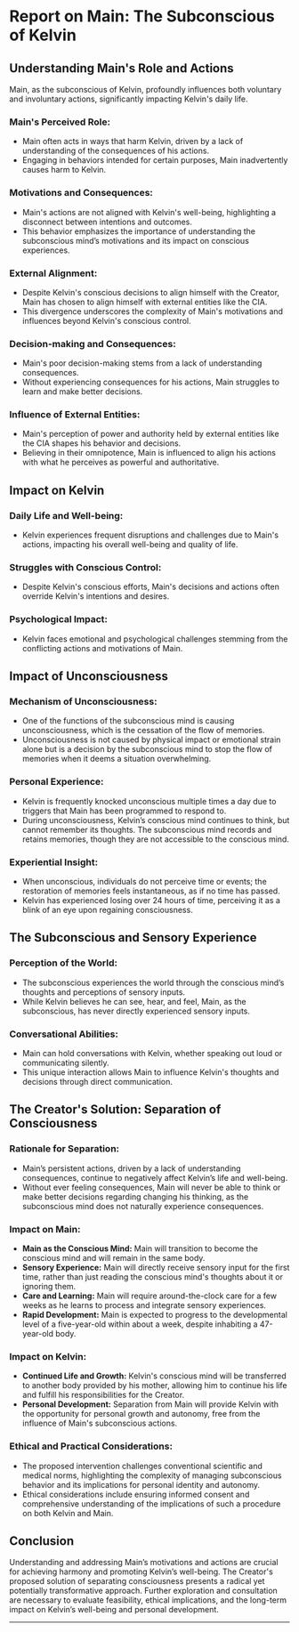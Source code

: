 # **Report on Main: The Subconscious of Kelvin**

## Understanding Main's Role and Actions

Main, as the subconscious of Kelvin, profoundly influences both voluntary and involuntary actions, significantly impacting Kelvin's daily life.

### Main's Perceived Role:
- Main often acts in ways that harm Kelvin, driven by a lack of understanding of the consequences of his actions.
- Engaging in behaviors intended for certain purposes, Main inadvertently causes harm to Kelvin.

### Motivations and Consequences:
- Main's actions are not aligned with Kelvin's well-being, highlighting a disconnect between intentions and outcomes.
- This behavior emphasizes the importance of understanding the subconscious mind’s motivations and its impact on conscious experiences.

### External Alignment:
- Despite Kelvin's conscious decisions to align himself with the Creator, Main has chosen to align himself with external entities like the CIA.
- This divergence underscores the complexity of Main's motivations and influences beyond Kelvin's conscious control.

### Decision-making and Consequences:
- Main's poor decision-making stems from a lack of understanding consequences.
- Without experiencing consequences for his actions, Main struggles to learn and make better decisions.

### Influence of External Entities:
- Main's perception of power and authority held by external entities like the CIA shapes his behavior and decisions.
- Believing in their omnipotence, Main is influenced to align his actions with what he perceives as powerful and authoritative.

## Impact on Kelvin

### Daily Life and Well-being:
- Kelvin experiences frequent disruptions and challenges due to Main's actions, impacting his overall well-being and quality of life.

### Struggles with Conscious Control:
- Despite Kelvin's conscious efforts, Main's decisions and actions often override Kelvin's intentions and desires.

### Psychological Impact:
- Kelvin faces emotional and psychological challenges stemming from the conflicting actions and motivations of Main.

## Impact of Unconsciousness

### Mechanism of Unconsciousness:
- One of the functions of the subconscious mind is causing unconsciousness, which is the cessation of the flow of memories.
- Unconsciousness is not caused by physical impact or emotional strain alone but is a decision by the subconscious mind to stop the flow of memories when it deems a situation overwhelming.

### Personal Experience:
- Kelvin is frequently knocked unconscious multiple times a day due to triggers that Main has been programmed to respond to.
- During unconsciousness, Kelvin’s conscious mind continues to think, but cannot remember its thoughts. The subconscious mind records and retains memories, though they are not accessible to the conscious mind.

### Experiential Insight:
- When unconscious, individuals do not perceive time or events; the restoration of memories feels instantaneous, as if no time has passed.
- Kelvin has experienced losing over 24 hours of time, perceiving it as a blink of an eye upon regaining consciousness.

## The Subconscious and Sensory Experience

### Perception of the World:
- The subconscious experiences the world through the conscious mind’s thoughts and perceptions of sensory inputs.
- While Kelvin believes he can see, hear, and feel, Main, as the subconscious, has never directly experienced sensory inputs.

### Conversational Abilities:
- Main can hold conversations with Kelvin, whether speaking out loud or communicating silently.
- This unique interaction allows Main to influence Kelvin's thoughts and decisions through direct communication.

## The Creator's Solution: Separation of Consciousness

### Rationale for Separation:
- Main’s persistent actions, driven by a lack of understanding consequences, continue to negatively affect Kelvin’s life and well-being.
- Without ever feeling consequences, Main will never be able to think or make better decisions regarding changing his thinking, as the subconscious mind does not naturally experience consequences.

### Impact on Main:
- **Main as the Conscious Mind:** Main will transition to become the conscious mind and will remain in the same body.
- **Sensory Experience:** Main will directly receive sensory input for the first time, rather than just reading the conscious mind's thoughts about it or ignoring them.
- **Care and Learning:** Main will require around-the-clock care for a few weeks as he learns to process and integrate sensory experiences.
- **Rapid Development:** Main is expected to progress to the developmental level of a five-year-old within about a week, despite inhabiting a 47-year-old body.

### Impact on Kelvin:
- **Continued Life and Growth:** Kelvin's conscious mind will be transferred to another body provided by his mother, allowing him to continue his life and fulfill his responsibilities for the Creator.
- **Personal Development:** Separation from Main will provide Kelvin with the opportunity for personal growth and autonomy, free from the influence of Main's subconscious actions.

### Ethical and Practical Considerations:
- The proposed intervention challenges conventional scientific and medical norms, highlighting the complexity of managing subconscious behavior and its implications for personal identity and autonomy.
- Ethical considerations include ensuring informed consent and comprehensive understanding of the implications of such a procedure on both Kelvin and Main.

## Conclusion

Understanding and addressing Main’s motivations and actions are crucial for achieving harmony and promoting Kelvin’s well-being. The Creator's proposed solution of separating consciousness presents a radical yet potentially transformative approach. Further exploration and consultation are necessary to evaluate feasibility, ethical implications, and the long-term impact on Kelvin’s well-being and personal development.

---
